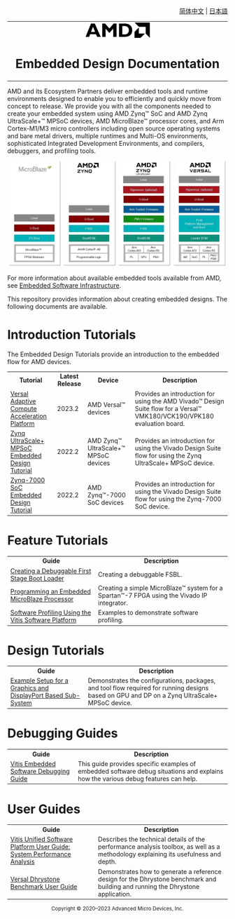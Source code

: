 ﻿<p align="right"><a href="../docs-cn/README.md">简体中文</a> | <a href="../docs-jp/README.md">日本語</a></p>
<table width="100%" class="sphinxhide">
  <tr width="100%">
    <td align="center"><img src="https://raw.githubusercontent.com/Xilinx/Image-Collateral/main/xilinx-logo.png" width="30%"/><h1>Embedded Design Documentation</h1>
    </td>
 </tr>
 </table>

  AMD and its Ecosystem Partners deliver embedded tools and runtime environments designed to enable you to efficiently and quickly move from concept to release. We provide you with all the components needed to create your embedded system using AMD Zynq™ SoC and AMD Zynq UltraScale+™ MPSoC devices, AMD MicroBlaze™ processor cores, and Arm Cortex-M1/M3 micro controllers including open source operating systems and bare metal drivers, multiple runtimes and Multi-OS environments, sophisticated Integrated Development Environments, and compilers, debuggers, and profiling tools.

  <img src="Introduction\Versal-EDT\docs\media\embedded-tutorials-landing.png"></a>

  For more information about available embedded tools available from AMD, see [Embedded Software Infrastructure](https://www.xilinx.com/products/design-tools/embedded-software.html).

  This repository provides information about creating embedded designs. The following documents are available.

# Introduction Tutorials

The Embedded Design Tutorials provide an introduction to the embedded flow for AMD devices.

 <table style="width:100%">
 <tr>
 <td align="center"><b>Tutorial</b></td>
 <td align="center"><b>Latest Release</b></td>
 <td align="center"><b>Device</b></td>
 <td align="center"><b>Description</b></td>
 </tr>
 <tr>
 <td><a href="https://docs.xilinx.com/access/sources/ftml/map?isLatest=true&url=ug1305-versal-embedded-tutorial&ft:locale=en-US">Versal Adaptive Compute Acceleration Platform</a></td>
 <td>2023.2</td>
 <td>AMD Versal&trade; devices</td><td>
Provides an introduction for using the AMD Vivado&trade; Design Suite flow for a Versal&trade; VMK180/VCK190/VPK180 evaluation board.</td></tr>
<tr>
<td><a href="https://xilinx.github.io/Embedded-Design-Tutorials/docs/2023.1/build/html/docs/Introduction/ZynqMPSoC-EDT/ZynqMPSoC-EDT.html">Zynq UltraScale+ MPSoC Embedded Design Tutorial</a></td>
 <td>2022.2</td>
<td>AMD Zynq&trade; UltraScale+&trade; MPSoC devices</td><td>
Provides an introduction for using the Vivado Design Suite flow for using the Zynq UltraScale+ MPSoC device.</td></tr>
<tr>
<td><a href="https://xilinx.github.io/Embedded-Design-Tutorials/docs/2023.1/build/html/docs/Introduction/Zynq7000-EDT/Zynq7000-EDT.html">Zynq-7000 SoC Embedded Design Tutorial</a></td>
 <td>2022.2</td>
<td>AMD Zynq&trade;-7000 SoC devices</td><td>
Provides an introduction for using the Vivado Design Suite flow for using the Zynq-7000 SoC device.</td></tr>
</table>

# Feature Tutorials

<table style="width:100%">
<tr>
<td align="center"><b>Guide</b></td>
<td align="center"><b>Description</b></td>
</tr>
<tr>
 <td><a href="https://xilinx.github.io/Embedded-Design-Tutorials/docs/2023.1/build/html/docs/Feature_Tutorials/debuggable-fsbl/debuggable-fsbl.html">Creating a Debuggable First Stage Boot Loader</a></td>
 <td>
 Creating a debuggable FSBL.</a></td></tr>
 <tr>
 <td><a href="https://xilinx.github.io/Embedded-Design-Tutorials/docs/2023.1/build/html/docs/Feature_Tutorials/microblaze-system/README.html">Programming an Embedded MicroBlaze Processor</a></td>
 <td>
 Creating a simple MicroBlaze&trade; system for a Spartan&trade;-7 FPGA using the Vivado IP integrator.</a></td></tr>
  <tr>
 <td
 <td><a href="https://xilinx.github.io/Embedded-Design-Tutorials/docs/2023.1/build/html/docs/Feature_Tutorials/sw-profiling/sw-profiling.html">Software Profiling Using the Vitis Software Platform</a></td>
 <td>Examples to demonstrate software profiling.</a></td></tr>
 </table>

 # Design Tutorials

<table style="width:100%">
<tr>
<td align="center"><b>Guide</b></td>
<td align="center"><b>Description</b></td>
</tr>
<tr>
<td><a href="https://xilinx.github.io/Embedded-Design-Tutorials/docs/2023.1/build/html/docs/Design_Tutorials/MPSoC_Graphic_Subsystem/README.html">Example Setup for a Graphics and DisplayPort Based Sub-System</a></td>
<td>Demonstrates the configurations, packages, and tool flow required for running designs based on GPU and DP on a Zynq UltraScale+ MPSoC device.</td></tr>
</table>

 # Debugging Guides

 <table style="width:100%">
<tr>
<td align="center"><b>Guide</b></td>
<td align="center"><b>Description</b></td>
</tr>
<tr>
 <td ><a href="https://xilinx.github.io/Embedded-Design-Tutorials/docs/2023.1/build/html/docs/Vitis-Embedded-Software-Debugging/Debugging.html">Vitis Embedded Software Debugging Guide</a></td>
 <td>
 This guide provides specific examples of embedded software debug situations and explains how the various debug features can help.</td></tr>
 </table>

# User Guides

<table style="width:100%">
<tr>
<td align="center"><b>Guide</b></td>
<td align="center"><b>Description</b></td>
</tr>
<tr>
 <td><a href="https://xilinx.github.io/Embedded-Design-Tutorials/docs/2023.1/build/html/docs/User_Guides/SPA-UG/SPA-UG.html">Vitis Unified Software Platform User Guide: System Performance Analysis</a></td>
 <td>
 Describes the technical details of the performance analysis toolbox, as well as a methodology explaining its usefulness and depth.</td></tr>
 <tr>
 <td><a href="https://xilinx.github.io/Embedded-Design-Tutorials/docs/2023.1/build/html/docs/User_Guides/Performance_Benchmark/Dhrystone/README.html">Versal Dhrystone Benchmark User Guide</a></td>
 <td>
 Demonstrates how to generate a reference design for the Dhrystone benchmark and building and running the Dhrystone application.</td></tr>
 </table>
 




<p align="center"><sup>Copyright &copy; 2020–2023 Advanced Micro Devices, Inc.</sup></p>